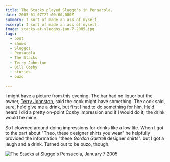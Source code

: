 ```yaml
---
title: The Stacks played Sluggo's in Pensacola.
date: 2005-01-07T22:00:00.000Z
summary: I sort of made an ass of myself.
excerpt: I sort of made an ass of myself.
image: stacks-at-sluggos-jan-7-2005.jpg
tags:
  - post
  - shows
  - Sluggos
  - Pensacola
  - The Stacks
  - Terry Johnston
  - Bill Cosby
  - stories
  - ouzo

---
```


I might have a picture from this evening. The bar had no liquor but the owner, [Terry Johnston](https://en.wikipedia.org/wiki/This_Bike_Is_a_Pipe_Bomb), said the cook might have something. The cook said, sure, he'd give me a drink, but first I had to do something for him. He'd heard I did a pretty on-point Cosby impression and if I would do it, the drink would be mine.

So I clowned around doing impressions for drinks like a low life. When I got to the part about "Theo, these designer shirts you wear" he helpfully provided the information "these _Gordon Gartrell_ designer shirts". but I got a laugh and a drink. Turned out to be ouzo, though.

![The Stacks at Sluggo's Pensacola, January 7 2005](/static/images/stacks-at-sluggos-jan-7-2005.jpgg "The Stacks Palyed At Sluggo's!")
